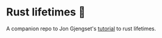 # Rust lifetimes 🦀
A companion repo to Jon Gjengset's [tutorial](https://www.youtube.com/watch?v=rAl-9HwD858) to rust lifetimes.

